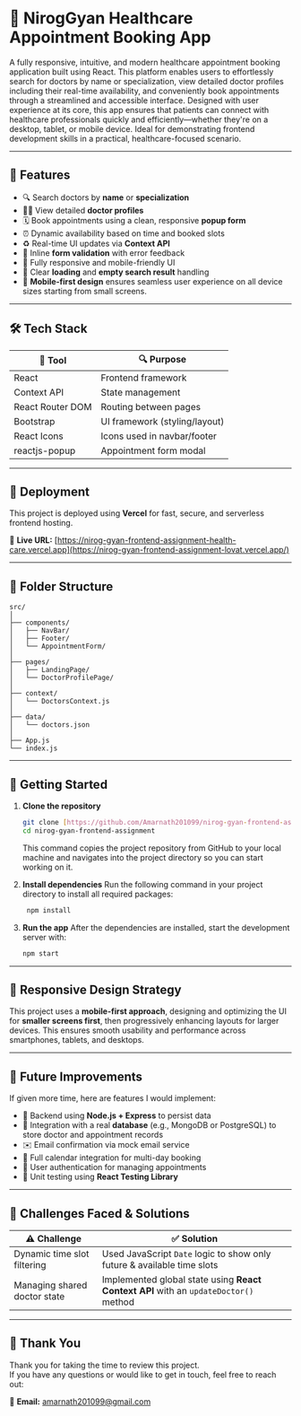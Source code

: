 # 🏥 NirogGyan Healthcare Appointment Booking App

A fully responsive, intuitive, and modern healthcare appointment booking application built using React. This platform enables users to effortlessly search for doctors by name or specialization, view detailed doctor profiles including their real-time availability, and conveniently book appointments through a streamlined and accessible interface. Designed with user experience at its core, this app ensures that patients can connect with healthcare professionals quickly and efficiently—whether they're on a desktop, tablet, or mobile device. Ideal for demonstrating frontend development skills in a practical, healthcare-focused scenario.

---

## 📌 Features

- 🔍 Search doctors by **name** or **specialization**
- 🧑‍⚕️ View detailed **doctor profiles**
- 🗓️ Book appointments using a clean, responsive **popup form**
- ⏰ Dynamic availability based on time and booked slots
- ♻️ Real-time UI updates via **Context API**
- 🧾 Inline **form validation** with error feedback
- 📱 Fully responsive and mobile-friendly UI
- 🚫 Clear **loading** and **empty search result** handling
- 📱 **Mobile-first design** ensures seamless user experience on all device sizes starting from small screens.

---

## 🛠️ Tech Stack

| 🧰 Tool          | 🔍 Purpose                    |
| ---------------- | ----------------------------- |
| React            | Frontend framework            |
| Context API      | State management              |
| React Router DOM | Routing between pages         |
| Bootstrap        | UI framework (styling/layout) |
| React Icons      | Icons used in navbar/footer   |
| reactjs-popup    | Appointment form modal        |

---

## 🚀 Deployment

This project is deployed using **Vercel** for fast, secure, and serverless frontend hosting.

🔗 **Live URL:** [https://nirog-gyan-frontend-assignment-health-care.vercel.app](https://nirog-gyan-frontend-assignment-lovat.vercel.app/)

---

## 📂 Folder Structure

```
src/
│
├── components/
│   ├── NavBar/
│   ├── Footer/
│   └── AppointmentForm/
│
├── pages/
│   ├── LandingPage/
│   └── DoctorProfilePage/
│
├── context/
│   └── DoctorsContext.js
│
├── data/
│   └── doctors.json
│
├── App.js
└── index.js
```

---

## 🚀 Getting Started

1. **Clone the repository**

   ```bash
   git clone [https://github.com/Amarnath201099/nirog-gyan-frontend-assignment.git](https://github.com/Amarnath201099/nirog-gyan-frontend-assignment.git)
   cd nirog-gyan-frontend-assignment
   ```

   This command copies the project repository from GitHub to your local machine and navigates into the project directory so you can start working on it.

2. **Install dependencies**
   Run the following command in your project directory to install all required packages:

   ```bash
    npm install
   ```

3. **Run the app**
   After the dependencies are installed, start the development server with:
   ```bash
   npm start
   ```

---

## 📐 Responsive Design Strategy

This project uses a **mobile-first approach**, designing and optimizing the UI for **smaller screens first**, then progressively enhancing layouts for larger devices. This ensures smooth usability and performance across smartphones, tablets, and desktops.

---

## 🌱 Future Improvements

If given more time, here are features I would implement:

- 🧠 Backend using **Node.js + Express** to persist data
- 💾 Integration with a real **database** (e.g., MongoDB or PostgreSQL) to store doctor and appointment records
- ✉️ Email confirmation via mock email service
- 📆 Full calendar integration for multi-day booking
- 🔐 User authentication for managing appointments
- 🧪 Unit testing using **React Testing Library**

---

## 🧠 Challenges Faced & Solutions

| ⚠️ Challenge                 | ✅ Solution                                                                          |
| ---------------------------- | ------------------------------------------------------------------------------------ |
| Dynamic time slot filtering  | Used JavaScript `Date` logic to show only future & available time slots              |
| Managing shared doctor state | Implemented global state using **React Context API** with an `updateDoctor()` method |

---

## 🙏 Thank You

Thank you for taking the time to review this project.  
If you have any questions or would like to get in touch, feel free to reach out:

📧 **Email:** amarnath201099@gmail.com
